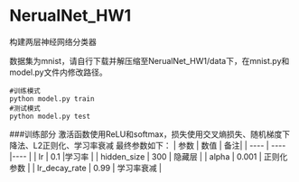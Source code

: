 # NerualNet_HW1
构建两层神经网络分类器

数据集为mnist，请自行下载并解压缩至NerualNet_HW1/data下，在mnist.py和model.py文件内修改路径。

```
#训练模式
python model.py train
#测试模式
python model.py test
```

###训练部分
激活函数使用ReLU和softmax，损失使用交叉熵损失、随机梯度下降法、L2正则化、学习率衰减
最终参数如下：
|  参数   | 数值  |  备注|
|  ----  | ----  |----  |
| lr  | 0.1 |学习率 |
| hidden_size  | 300 | 隐藏层 |
| alpha  | 0.001 | 正则化参数 |
| lr_decay_rate  | 0.99 | 学习率衰减 |

